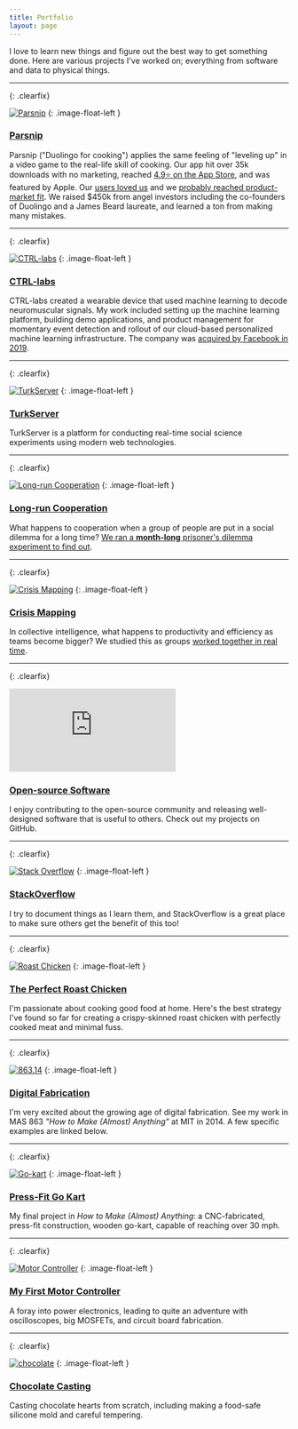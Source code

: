 ```yaml
---
title: Portfolio
layout: page
---
```


I love to learn new things and figure out the best way to get something done.
Here are various projects I've worked on; everything from software and data to
physical things.

****
{: .clearfix}

[![Parsnip][parsnip-img]][parsnip-link]
{: .image-float-left }

### [Parsnip][parsnip-link]

Parsnip ("Duolingo for cooking") applies the same feeling of "leveling up" in a
video game to the real-life skill of cooking. Our app hit over 35k downloads
with no marketing, reached [4.9⭐ on the App Store][parsnip-ios], and was
featured by Apple. Our [users loved us][user-love] and we [probably reached
product-market fit][pmf]. We raised $450k from angel investors including the
co-founders of Duolingo and a James Beard laureate, and learned a ton from
making many mistakes.

[parsnip-img]: /assets/parsnip.png
[parsnip-link]: https://parsnip.ai
[parsnip-ios]: https://apps.apple.com/us/app/parsnip-level-up-your-cooking/id1592325213
[user-love]: https://www.notion.so/Product-Love-for-Parsnip-40c9f1c07ba2488cbb75cac2e804e909
[pmf]: https://parsnip.substack.com/p/product-market-fit


****
{: .clearfix}

[![CTRL-labs][ctrl-img]][ctrl-link]
{: .image-float-left }

### [CTRL-labs][ctrl-link]

CTRL-labs created a wearable device that used machine learning to decode
neuromuscular signals. My work included setting up the machine learning
platform, building demo applications, and product management for momentary event
detection and rollout of our cloud-based personalized machine learning
infrastructure. The company was [acquired by Facebook in 2019][ctrl-fb].

[ctrl-img]: /assets/ctrl-demo.jpg
[ctrl-link]: https://www.cnbc.com/2018/07/16/ctrl-labss-neural-tech-lets-humans-control-machines-with-their-brains.html
[ctrl-fb]: https://www.theverge.com/2019/9/23/20881032/facebook-ctrl-labs-acquisition-neural-interface-armband-ar-vr-deal

****
{: .clearfix}

[![TurkServer][ts-img]][ts-link]
{: .image-float-left }

### [TurkServer][ts-link]

TurkServer is a platform for conducting real-time social science experiments
using modern web technologies.

[ts-img]: //j.gifs.com/2R4A4v.gif
[ts-link]: https://github.com/TurkServer/turkserver-meteor

****
{: .clearfix}

[![Long-run Cooperation][pd-img]][pd-link]
{: .image-float-left }

### [Long-run Cooperation][pd-link]

What happens to cooperation when a group of people are put in a social
dilemma for a long time? [We ran a **month-long** prisoner's dilemma experiment
to find out][pd-link].

[pd-img]: /assets/pd.png
[pd-link]: https://www.nature.com/articles/ncomms13800

****
{: .clearfix}

[![Crisis Mapping][cm-img]][cm-link]
{: .image-float-left }

### [Crisis Mapping][cm-link]

In collective intelligence, what happens to productivity and efficiency as
teams become bigger? We studied this as groups [worked together in real time][cm-video].

[cm-img]: /assets/cm-map.png
[cm-video]: https://www.youtube.com/watch?v=xJYq_kh6NlI
[cm-link]: http://journals.plos.org/plosone/article?id=10.1371/journal.pone.0153048

****
{: .clearfix}

<iframe src="https://github-readme-stats.vercel.app/api?username=mizzao"
  class="image-float-left"
  style="border: 0; overflow: hidden;" frameBorder="0">
</iframe>

### [Open-source Software][oss-link]

I enjoy contributing to the open-source community and releasing
well-designed software that is useful to others. Check out my projects on
GitHub.

[oss-link]: https://github.com/mizzao

****
{: .clearfix}

[![Stack Overflow][so-img]][so-link]
{: .image-float-left }

### [StackOverflow][so-link]

I try to document things as I learn them, and StackOverflow is a great place
to make sure others get the benefit of this too!

[so-img]: http://stackoverflow.com/users/flair/586086.png?theme=clean
[so-link]: http://stackoverflow.com/users/586086/andrew-mao

****
{: .clearfix}

[![Roast Chicken][chicken-img]][chicken]
{: .image-float-left }

### [The Perfect Roast Chicken][chicken]

I'm passionate about cooking good food at home. Here's the best strategy I've
found so far for creating a crispy-skinned roast chicken with perfectly cooked
meat and minimal fuss.

[chicken-img]: /assets/chicken.jpg
[chicken]: https://medium.com/@mizzao/my-quest-for-the-perfect-roast-chicken-474418ea3051

****
{: .clearfix}

[![863.14][fab-img]][fab-link]
{: .image-float-left }

### [Digital Fabrication][fab-link]

I'm very excited about the growing age of digital fabrication.
See my work in MAS 863 *"How to Make (Almost) Anything"* at MIT in 2014. A
few specific examples are linked below.

[fab-img]: http://fab.cba.mit.edu/classes/863.14/people/andrew_mao/week2/final.jpg
[fab-link]: http://fab.cba.mit.edu/classes/863.14/people/andrew_mao/

****
{: .clearfix}

[![Go-kart][kart-img]][kart-link]
{: .image-float-left }

### [Press-Fit Go Kart][kart-link]

My final project in *How to Make (Almost) Anything*: a CNC-fabricated, press-fit
construction, wooden go-kart, capable of reaching over 30 mph.

[kart-img]: http://fab.cba.mit.edu/classes/863.14/people/andrew_mao/project/neil-kart.jpg
[kart-link]: http://fab.cba.mit.edu/classes/863.14/people/andrew_mao/project/

****
{: .clearfix}

[![Motor Controller][mc-img]][mc-link]
{: .image-float-left }

### [My First Motor Controller][mc-link]

A foray into power electronics, leading to quite an adventure with
oscilloscopes, big MOSFETs, and circuit board fabrication.

[mc-img]: http://fab.cba.mit.edu/classes/863.14/people/andrew_mao/week9/board.jpg
[mc-link]: http://fab.cba.mit.edu/classes/863.14/people/andrew_mao/week9/

****
{: .clearfix}

[![chocolate][choc-img]][choc-link]
{: .image-float-left }

### [Chocolate Casting][choc-link]

Casting chocolate hearts from scratch, including making a food-safe silicone
mold and careful tempering.

[choc-img]: http://fab.cba.mit.edu/classes/863.14/people/andrew_mao/week6/choc-reverse.jpg
[choc-link]: http://fab.cba.mit.edu/classes/863.14/people/andrew_mao/week6/

